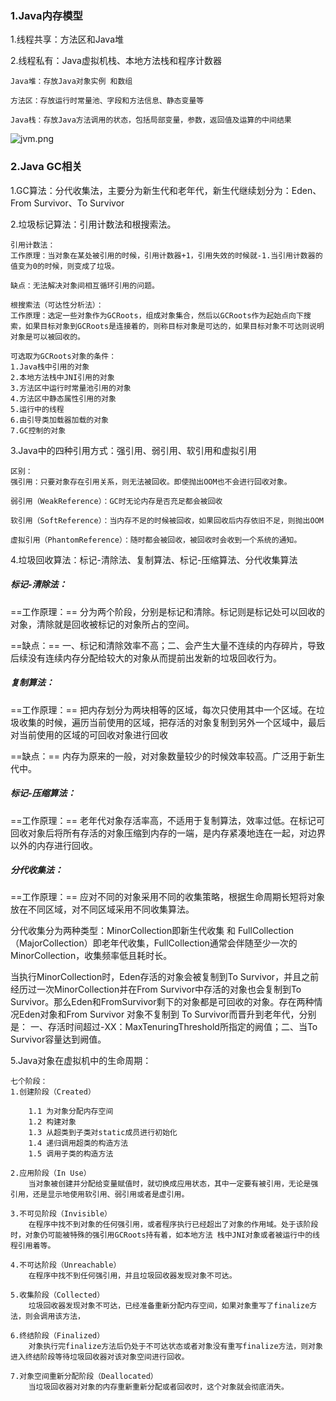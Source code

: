 ### 1.Java内存模型
1.线程共享：方法区和Java堆

2.线程私有：Java虚拟机栈、本地方法栈和程序计数器


```
Java堆：存放Java对象实例 和数组

方法区：存放运行时常量池、字段和方法信息、静态变量等

Java栈：存放Java方法调用的状态，包括局部变量，参数，返回值及运算的中间结果
```
![jvm.png](http://note.youdao.com/yws/res/15643/WEBRESOURCE8a5ce8ba9b91ddf901ee19e38d15e26c)


### 2.Java GC相关
1.GC算法：分代收集法，主要分为新生代和老年代，新生代继续划分为：Eden、From Survivor、To Survivor

2.垃圾标记算法：引用计数法和根搜索法。

```
引用计数法：
工作原理：当对象在某处被引用的时候，引用计数器+1，引用失效的时候就-1.当引用计数器的值变为0的时候，则变成了垃圾。

缺点：无法解决对象间相互循环引用的问题。

根搜索法（可达性分析法）：
工作原理：选定一些对象作为GCRoots，组成对象集合，然后以GCRoots作为起始点向下搜索，如果目标对象到GCRoots是连接着的，则称目标对象是可达的，如果目标对象不可达则说明对象是可以被回收的。

可选取为GCRoots对象的条件：
1.Java栈中引用的对象
2.本地方法栈中JNI引用的对象
3.方法区中运行时常量池引用的对象
4.方法区中静态属性引用的对象
5.运行中的线程
6.由引导类加载器加载的对象
7.GC控制的对象
```


3.Java中的四种引用方式：强引用、弱引用、软引用和虚拟引用

```
区别：
强引用：只要对象存在引用关系，则无法被回收。即使抛出OOM也不会进行回收对象。

弱引用（WeakReference）：GC时无论内存是否充足都会被回收

软引用（SoftReference）：当内存不足的时候被回收，如果回收后内存依旧不足，则抛出OOM

虚拟引用（PhantomReference）：随时都会被回收，被回收时会收到一个系统的通知。
```

4.垃圾回收算法：标记-清除法、复制算法、标记-压缩算法、分代收集算法

##### 标记-清除法：
==工作原理：== 分为两个阶段，分别是标记和清除。标记则是标记处可以回收的对象，清除就是回收被标记的对象所占的空间。

==缺点：== 一、标记和清除效率不高；二、会产生大量不连续的内存碎片，导致后续没有连续内存分配给较大的对象从而提前出发新的垃圾回收行为。

##### 复制算法：
==工作原理：== 把内存划分为两块相等的区域，每次只使用其中一个区域。在垃圾收集的时候，遍历当前使用的区域，把存活的对象复制到另外一个区域中，最后对当前使用的区域的可回收对象进行回收

==缺点：== 内存为原来的一般，对对象数量较少的时候效率较高。广泛用于新生代中。

##### 标记-压缩算法：
==工作原理：== 老年代对象存活率高，不适用于复制算法，效率过低。在标记可回收对象后将所有存活的对象压缩到内存的一端，是内存紧凑地连在一起，对边界以外的内存进行回收。

##### 分代收集法：
==工作原理：== 应对不同的对象采用不同的收集策略，根据生命周期长短将对象放在不同区域，对不同区域采用不同收集算法。

分代收集分为两种类型：MinorCollection即新生代收集 和 FullCollection（MajorCollection）即老年代收集，FullCollection通常会伴随至少一次的MinorCollection，收集频率低且耗时长。

当执行MinorCollection时，Eden存活的对象会被复制到To Survivor，并且之前经历过一次MinorCollection并在From Survivor中存活的对象也会复制到To Survivor。那么Eden和FromSurvivor剩下的对象都是可回收的对象。存在两种情况Eden对象和From Survivor 对象不复制到 To Survivor而晋升到老年代，分别是：
一、存活时间超过-XX：MaxTenuringThreshold所指定的阙值；二、当To Survivor容量达到阙值。


5.Java对象在虚拟机中的生命周期：

```
七个阶段：
1.创建阶段（Created）

    1.1 为对象分配内存空间
    1.2 构建对象
    1.3 从超类到子类对static成员进行初始化
    1.4 递归调用超类的构造方法
    1.5 调用子类的构造方法

2.应用阶段（In Use）
    当对象被创建并分配给变量赋值时，就切换成应用状态，其中一定要有被引用，无论是强引用，还是显示地使用软引用、弱引用或者是虚引用。

3.不可见阶段（Invisible）
    在程序中找不到对象的任何强引用，或者程序执行已经超出了对象的作用域。处于该阶段时，对象仍可能被特殊的强引用GCRoots持有着，如本地方法 栈中JNI对象或者被运行中的线程引用着等。

4.不可达阶段（Unreachable）
    在程序中找不到任何强引用，并且垃圾回收器发现对象不可达。

5.收集阶段（Collected）
    垃圾回收器发现对象不可达，已经准备重新分配内存空间，如果对象重写了finalize方法，则会调用该方法，
    
6.终结阶段（Finalized）
    对象执行完finalize方法后仍处于不可达状态或者对象没有重写finalize方法，则对象进入终结阶段等待垃圾回收器对该对象空间进行回收。

7.对象空间重新分配阶段（Deallocated）
    当垃圾回收器对对象的内存重新重新分配或者回收时，这个对象就会彻底消失。
```

